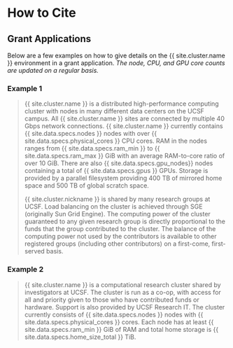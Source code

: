 # How to Cite

## Grant Applications

Below are a few examples on how to give details on the {{ site.cluster.name }} environment in a grant application.  _The node, CPU, and GPU core counts are updated on a regular basis._

### Example 1

> {{ site.cluster.name }} is a distributed high-performance computing cluster with nodes
> in many different data centers on the UCSF campus.  All {{ site.cluster.name }} sites are
> connected by multiple 40 Gbps network connections.  {{ site.cluster.name }} currently
> contains {{ site.data.specs.nodes }} nodes with over
> {{ site.data.specs.physical_cores }} CPU cores.
> RAM in the nodes ranges from {{ site.data.specs.ram_min }} to
> {{ site.data.specs.ram_max }} GiB with an average RAM-to-core ratio of over 10 GiB.
> There are also {{ site.data.specs.gpu_nodes}} nodes containing a total of
> {{ site.data.specs.gpus }} GPUs.
> Storage is provided by a parallel filesystem providing 400 TB of mirrored
> home space and 500 TB of global scratch space.
>
> {{ site.cluster.nickname }} is shared by many research groups at UCSF.  Load balancing on the
> cluster is achieved through SGE (originally Sun Grid Engine). The
> computing power of the cluster guaranteed to any given research group is
> directly proportional to the funds that the group contributed to the
> cluster. The balance of the computing power not used by the contributors
> is available to other registered groups (including other contributors) on
> a first-come, first-served basis.


### Example 2

> {{ site.cluster.name }} is a computational research cluster shared by investigators at
> UCSF.  The cluster is run as a co-op, with access for all and priority
> given to those who have contributed funds or hardware.  Support is
> also provided by UCSF Research IT.  The cluster currently consists of
> {{ site.data.specs.nodes }} nodes with {{ site.data.specs.physical_cores }} cores.
> Each node has at least {{ site.data.specs.ram_min }} GiB of RAM and
> total home storage is {{ site.data.specs.home_size_total }} TiB.
